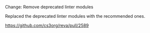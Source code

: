 Change: Remove deprecated linter modules

Replaced the deprecated linter modules with the recommended ones.

https://github.com/cs3org/reva/pull/2589
